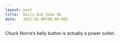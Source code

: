 ```yaml
---
layout: post
title:  Daily Dad Joke 4U
date:   2022-02-06T00:00:00Z
---
```

Chuck Norris’s belly button is actually a power outlet.
